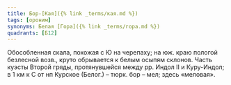 ```yaml
---
title: Бор-[Кая]({% link _terms/кая.md %})
tags: [ороним]
synonyms: Белая [Гора]({% link _terms/гора.md %})
quadrants: [Б12]
---
```


Обособленная скала, похожая с Ю на черепаху; на юж. краю пологой безлесной
возв., круто обрывается к белым осыпям склонов. Часть куэсты Второй гряды,
протянувшейся между рр. Индол II и Куру-Индол; в 1 км к С от нп Курское (Белог.)
– тюрк. бор – мел; здесь «меловая».
